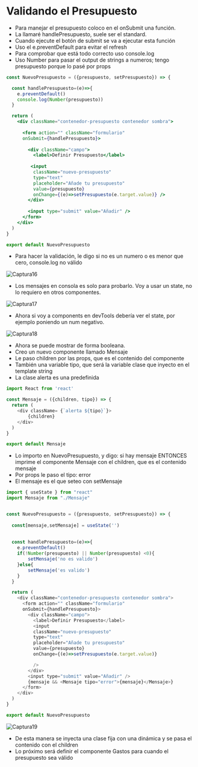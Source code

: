 # Validando  el Presupuesto

- Para manejar el presupuesto coloco en el onSubmit una función.
- La llamaré handlePresupuesto, suele ser el standard.
- Cuando ejecute el botón de submit se va a ejecutar esta función
- Uso el e.preventDefault para evitar el refresh
- Para comprobar que está todo correcto uso console.log
- Uso Number para pasar el output de strings a numeros; tengo presupuesto porque lo pasé por props

~~~jsx
const NuevoPresupuesto = ({presupuesto, setPresupuesto}) => {

  const handlePresupuesto=(e)=>{
    e.preventDefault()
    console.log(Number(presupuesto))
  }

  return (
    <div className="contenedor-presupuesto contenedor sombra">
      
      <form action="" className="formulario"
      onSubmit={handlePresupuesto}>
        
        <div className="campo">
          <label>Definir Presupuesto</label>
         
         <input
          className="nuevo-presupuesto"
          type="text"
          placeholder="Añade tu presupuesto"
          value={presupuesto}
          onChange={(e)=>setPresupuesto(e.target.value)} />
        </div>
        
        <input type="submit" value="Añadir" />
      </form>
    </div>
  )
}

export default NuevoPresupuesto
~~~
- Para hacer la validación, le digo si no es un numero o es menor que cero, console.log no válido

![Captura16](./Captura16.png)

- Los mensajes en consola es solo para probarlo. Voy a usar un state, no lo requiero en otros componentes.

![Captura17](./Captura17.png)

- Ahora si voy a components en devTools debería ver el state, por ejemplo poniendo un num negativo.

![Captura18](./Captura18.png)

- Ahora se puede mostrar de forma booleana.
- Creo un nuevo componente llamado Mensaje
- Le paso children por las props, que es el contenido del componente
- También una variable tipo, que será la variable clase que inyecto en el template string 
- La clase alerta es una predefinida
~~~js
import React from 'react'

const Mensaje = ({children, tipo}) => {
  return (
    <div className= {`alerta ${tipo}`}>
        {children}
    </div>
  )
}

export default Mensaje
~~~

- Lo importo en NuevoPresupuesto, y digo: si hay mensaje ENTONCES imprime el componente Mensaje con el children, que es el contenido mensaje
- Por props le paso el tipo: error
- El mensaje es el que seteo con setMensaje

~~~~js
import { useState } from "react"
import Mensaje from "./Mensaje"


const NuevoPresupuesto = ({presupuesto, setPresupuesto}) => {
  
  const[mensaje,setMensaje] = useState('')
 
  
  const handlePresupuesto=(e)=>{
    e.preventDefault()
    if(!Number(presupuesto) || Number(presupuesto) <0){
        setMensaje('no es valido')
    }else{
        setMensaje('es valido')
    }
  }

  return (
    <div className="contenedor-presupuesto contenedor sombra">
      <form action="" className="formulario"
      onSubmit={handlePresupuesto}>
        <div className="campo">
          <label>Definir Presupuesto</label>
          <input
          className="nuevo-presupuesto"
          type="text"
          placeholder="Añade tu presupuesto"
          value={presupuesto}
          onChange={(e)=>setPresupuesto(e.target.value)}

          />
        </div>
        <input type="submit" value="Añadir" />
        {mensaje && <Mensaje tipo="error">{mensaje}</Mensaje>}
      </form>
    </div>
  )
}

export default NuevoPresupuesto
~~~~

![Captura19](./Captura19.png)

- De esta manera se inyecta una clase fija con una dinámica y se pasa el contenido con el children
- Lo próximo será definir el componente Gastos para cuando el presupuesto sea válido
